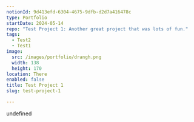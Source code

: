 ```yaml
---
notionId: 9d413efd-6304-4675-9dfb-d2d7a416478c
type: Portfolio
startDate: 2024-05-14
repo: "Test Project 1: Another great project that was lots of fun."
tags:
  - Test2
  - Test1
image:
  src: /images/portfolio/drangh.png
  width: 138
  height: 170
location: There
enabled: false
title: Test Project 1
slug: test-project-1

---
```

undefined
